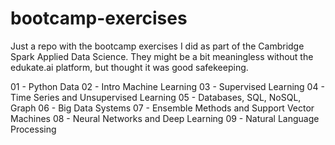 # bootcamp-exercises
Just a repo with the bootcamp exercises I did as part of the Cambridge Spark Applied Data Science. They might be a bit meaningless without the edukate.ai platform, but thought it was good safekeeping.

01 - Python Data 
02 - Intro Machine Learning
03 - Supervised Learning
04 - Time Series and Unsupervised Learning
05 - Databases, SQL, NoSQL, Graph
06 - Big Data Systems
07 - Ensemble Methods and Support Vector Machines
08 - Neural Networks and Deep Learning
09 - Natural Language Processing
